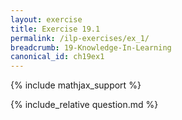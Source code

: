 ```yaml
---
layout: exercise
title: Exercise 19.1
permalink: /ilp-exercises/ex_1/
breadcrumb: 19-Knowledge-In-Learning
canonical_id: ch19ex1
---
```


{% include mathjax_support %}
<div id="hiddden">{% include_relative question.md %}</div>